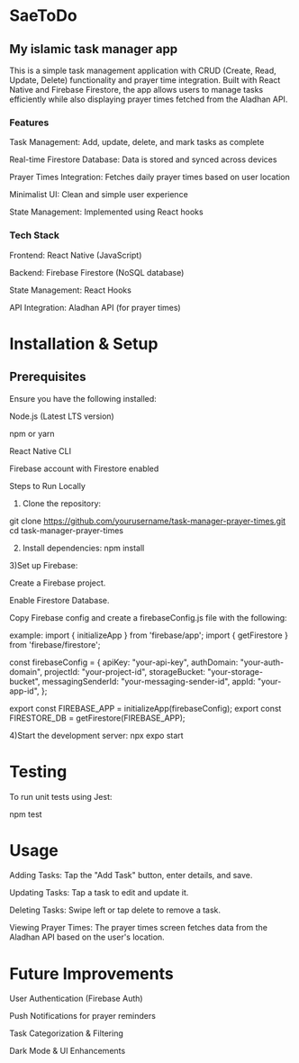 # SaeToDo
## My islamic task manager app 
This is a simple task management application with CRUD (Create, Read, Update, Delete) functionality and prayer time integration. Built with React Native and Firebase Firestore, the app allows users to manage tasks efficiently while also displaying prayer times fetched from the Aladhan API.

### Features
Task Management: Add, update, delete, and mark tasks as complete

Real-time Firestore Database: Data is stored and synced across devices

Prayer Times Integration: Fetches daily prayer times based on user location

Minimalist UI: Clean and simple user experience

State Management: Implemented using React hooks

### Tech Stack
Frontend: React Native (JavaScript)

Backend: Firebase Firestore (NoSQL database)

State Management: React Hooks

API Integration: Aladhan API (for prayer times)

# Installation & Setup
## Prerequisites
Ensure you have the following installed:

Node.js (Latest LTS version)

npm or yarn

React Native CLI

Firebase account with Firestore enabled

Steps to Run Locally
1) Clone the repository:

git clone https://github.com/yourusername/task-manager-prayer-times.git
cd task-manager-prayer-times


2) Install dependencies:
npm install

3)Set up Firebase:

Create a Firebase project.

Enable Firestore Database.

Copy Firebase config and create a firebaseConfig.js file with the following:

example: 
import { initializeApp } from 'firebase/app';
import { getFirestore } from 'firebase/firestore';

const firebaseConfig = {
  apiKey: "your-api-key",
  authDomain: "your-auth-domain",
  projectId: "your-project-id",
  storageBucket: "your-storage-bucket",
  messagingSenderId: "your-messaging-sender-id",
  appId: "your-app-id",
};

export const FIREBASE_APP = initializeApp(firebaseConfig);
export const FIRESTORE_DB = getFirestore(FIREBASE_APP);

4)Start the development server:
npx expo start

# Testing 

To run unit tests using Jest:

npm test

# Usage
Adding Tasks: Tap the "Add Task" button, enter details, and save.

Updating Tasks: Tap a task to edit and update it.

Deleting Tasks: Swipe left or tap delete to remove a task.

Viewing Prayer Times: The prayer times screen fetches data from the Aladhan API based on the user's location.

# Future Improvements
User Authentication (Firebase Auth)

Push Notifications for prayer reminders

Task Categorization & Filtering

Dark Mode & UI Enhancements

